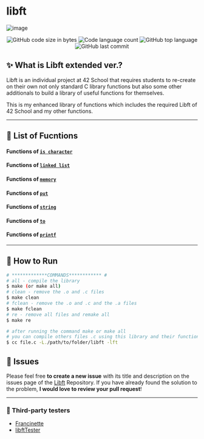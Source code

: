 # libft
![image](https://github.com/user-attachments/assets/656f8688-702a-485f-869b-18ece121b11c)



<p align="center">
	<img alt="GitHub code size in bytes" src="https://img.shields.io/github/languages/code-size/Kr1sNg/42cursus-Libft?color=lightblue" />
	<img alt="Code language count" src="https://img.shields.io/github/languages/count/Kr1sNg/42cursus-Libft?color=yellow" />
	<img alt="GitHub top language" src="https://img.shields.io/github/languages/top/Kr1sNg/42cursus-Libft?color=blue" />
	<img alt="GitHub last commit" src="https://img.shields.io/github/last-commit/Kr1sNg/42cursus-Libft?color=green" />
</p>


## :sparkles: What is Libft extended ver.?

Libft is an individual project at 42 School that requires students to re-create on their own not only standard C library functions but also some other additionals to build a library of useful functions for themselves.

This is my enhanced library of functions which includes the required Libft of 42 School and my other functions.

---

## :bookmark_tabs: List of Fucntions

#### Functions of [`is character`](libft/srcs/is)

#### Functions of [`linked list`](libft/srcs/lst)

#### Functions of [`memory`](libft/srcs/mem)

#### Functions of [`put`](libft/srcs/put)

#### Functions of [`string`](libft/srcs/str)

#### Functions of [`to`](libft/srcs/to)

#### Functions of [`printf`](libft/srcs/ft_printf)

---


## :construction_worker: How to Run
```bash
# *************COMMANDS************ #
# all - compile the library
$ make (or make all)
# clean - remove the .o and .c files 
$ make clean
# fclean - remove the .o and .c and the .a files
$ make fclean
# re - remove all files and remake all
$ make re

# after running the command make or make all 
# you can compile others files .c using this library and their functions
$ cc file.c -L./path/to/folder/libft -lft

```

## :bug: Issues

Please feel free **to create a new issue** with its title and description on the issues page of the [Libft](https://github.com/Kr1sNg/42cursus-Libft/issues) Repository. If you have already found the solution to the problem, **I would love to review your pull request**!

---

### :microscope: Third-party testers
* [Francinette](https://github.com/xicodomingues/francinette)
* [libftTester](https://github.com/Tripouille/libftTester)
